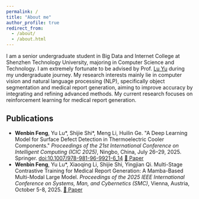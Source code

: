 ```yaml
---
permalink: /
title: "About me"
author_profile: true
redirect_from: 
  - /about/
  - /about.html
---
```


I am a senior undergraduate student in Big Data and Internet College at Shenzhen Technology University, majoring in Computer Science and Technology. I am extremely fortunate to be advised by Prof. [Lu Yu](https://lvyupku.github.io/) during my undergraduate journey. My research interests mainly lie in computer vision and natural language processing (NLP), specifically object segmentation and medical report generation, aiming to improve accuracy by integrating and refining advanced methods. My current research focuses on reinforcement learning for medical report generation.

## Publications

- **Wenbin Feng**, Yu Lu*, Shijie Shi*, Meng Li, Huilin Ge. "A Deep Learning Model for Surface Defect Detection in Thermoelectric Cooler Components." *Proceedings of the 21st International Conference on Intelligent Computing (ICIC 2025)*, Ningbo, China, July 26–29, 2025. Springer. [doi:10.1007/978-981-96-9921-6_14](https://doi.org/10.1007/978-981-96-9921-6_14) [📄 Paper](https://link.springer.com/chapter/10.1007/978-981-96-9921-6_14)
- **Wenbin Feng**, Yu Lu*, Xiaoqing Li, Shijie Shi, Yingjian Qi. Multi-Stage Contrastive Training for Medical Report Generation: A Mamba-Based Multi-Modal Large Model. *Proceedings of the 2025 IEEE International Conference on Systems, Man, and Cybernetics (SMC)*, Vienna, Austria, October 5-8, 2025. [📄 Paper](/assets/SMC%202025.pdf)

